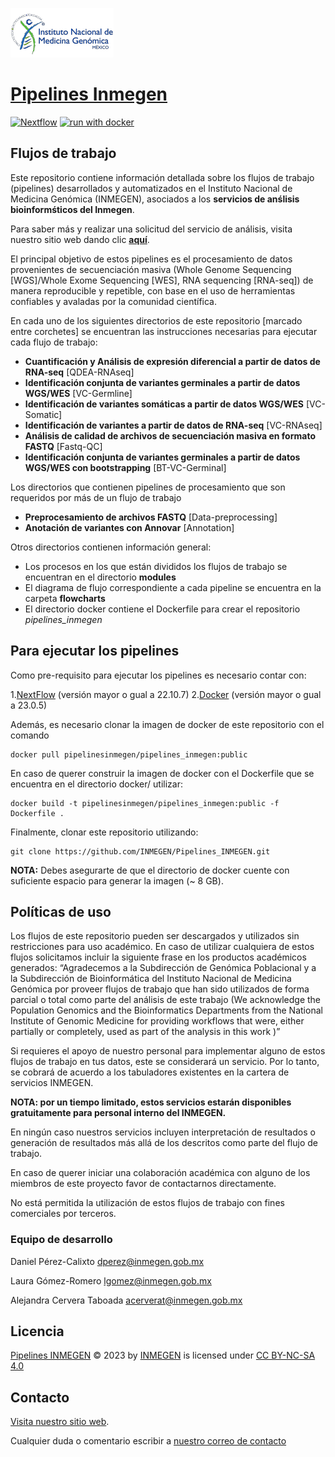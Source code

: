 [![INMEGEN](./flowcharts/inmegen_t1.png)](https://www.inmegen.gob.mx/)
#  [Pipelines Inmegen](https://serviciosbio.inmegen.gob.mx/)
[![Nextflow](https://img.shields.io/badge/nextflow%20DSL2-%E2%89%A522.10.7-23aa62.svg)](https://www.nextflow.io/)
[![run with docker](https://img.shields.io/badge/run%20with-docker-0db7ed?labelColor=000000&logo=docker)](https://www.docker.com/)

## Flujos de trabajo 

Este repositorio contiene información detallada sobre los flujos de trabajo (pipelines) desarrollados y automatizados en el Instituto Nacional de Medicina Genómica (INMEGEN), asociados a los **servicios de anślisis bioinformśticos del Inmegen**.

Para saber más y realizar una solicitud del servicio de análisis, visita nuestro sitio web dando clic [**aquí**](https://serviciosbio.inmegen.gob.mx/).

El principal objetivo de estos pipelines es el procesamiento de datos provenientes de secuenciación masiva (Whole Genome Sequencing [WGS]/Whole Exome Sequencing [WES], RNA sequencing [RNA-seq]) de manera reproducible y repetible, con base en el uso de herramientas confiables y avaladas por la comunidad científica. 

En cada uno de los siguientes directorios de este repositorio [marcado entre corchetes] se encuentran las instrucciones necesarias para ejecutar cada flujo de trabajo: 

 - **Cuantificación y Análisis de expresión diferencial a partir de datos de RNA-seq** [QDEA-RNAseq]
 - **Identificación conjunta de variantes germinales a partir de datos WGS/WES** [VC-Germline]
 - **Identificación de variantes somáticas a partir de datos WGS/WES** [VC-Somatic]
 - **Identificación de variantes a partir de datos de RNA-seq**  [VC-RNAseq]
 - **Análisis de calidad de archivos de secuenciación masiva en formato FASTQ** [Fastq-QC]
 - **Identificación conjunta de variantes germinales a partir de datos WGS/WES con bootstrapping** [BT-VC-Germinal]

Los directorios que contienen pipelines de procesamiento que son requeridos por más de un flujo de trabajo
 
 - **Preprocesamiento de archivos FASTQ** [Data-preprocessing]
 - **Anotación de variantes con Annovar** [Annotation]

Otros directorios contienen información general:

 - Los procesos en los que están divididos los flujos de trabajo se encuentran en el directorio **modules**
 - El diagrama de flujo correspondiente a cada pipeline se encuentra en la carpeta **flowcharts**
 - El directorio docker contiene el Dockerfile para crear el repositorio *pipelines_inmegen*


##  Para ejecutar los pipelines 

Como pre-requisito para ejecutar los pipelines es necesario contar con:

1.[NextFlow](https://www.nextflow.io/docs/latest/index.html) (versión mayor o gual a 22.10.7)
2.[Docker](https://docs.docker.com/) (versión mayor o gual a 23.0.5)

Además, es necesario clonar la imagen de docker de este repositorio con el comando 

	docker pull pipelinesinmegen/pipelines_inmegen:public

En caso de querer construir la imagen de docker con el Dockerfile que se encuentra en el directorio docker/ utilizar:

	docker build -t pipelinesinmegen/pipelines_inmegen:public -f Dockerfile .

Finalmente, clonar este repositorio utilizando: 

 	git clone https://github.com/INMEGEN/Pipelines_INMEGEN.git

**NOTA:** Debes asegurarte de que el directorio de docker cuente con suficiente espacio para generar la imagen (~ 8 GB).

## Políticas de uso

Los flujos de este repositorio pueden ser descargados y utilizados sin restricciones para uso académico. En caso de utilizar cualquiera de estos flujos solicitamos incluir la siguiente frase en los productos académicos generados: “Agradecemos a la Subdirección de Genómica Poblacional y a la Subdirección de Bioinformática del Instituto Nacional de Medicina Genómica por proveer flujos de trabajo que han sido utilizados de forma parcial o total como parte del análisis de este trabajo (We acknowledge the Population Genomics and the Bioinformatics Departments from the National Institute of Genomic Medicine for providing workflows that were, either partially or completely, used as part of the analysis in this work )”

Si requieres el apoyo de nuestro personal para implementar alguno de estos flujos de trabajo en tus datos, este se considerará un servicio. Por lo tanto, se cobrará de acuerdo a los tabuladores existentes en la cartera de servicios INMEGEN. 

**NOTA: por un tiempo limitado, estos servicios estarán disponibles gratuitamente para personal interno del INMEGEN.**

En ningún caso nuestros servicios incluyen interpretación de resultados o generación de resultados más allá de los descritos como parte del flujo de trabajo.

En caso de querer iniciar una colaboración académica con alguno de los miembros de este proyecto favor de contactarnos directamente.

No está permitida la utilización de estos flujos de trabajo con fines comerciales por terceros.  

### Equipo de desarrollo

Daniel Pérez-Calixto [dperez@inmegen.gob.mx](dperez@inmegen.gob.mx)

Laura Gómez-Romero [lgomez@inmegen.gob.mx](lgomez@inmegen.gob.mx)

Alejandra Cervera Taboada [acerverat@inmegen.gob.mx](acerverat@inmegen.gob.mx)

## Licencia 
[Pipelines INMEGEN](https://github.com/INMEGEN/Pipelines_INMEGEN/tree/Principal) © 2023 by [INMEGEN](https://www.inmegen.gob.mx/) is licensed under [CC BY-NC-SA 4.0](https://creativecommons.org/licenses/by-nc-sa/4.0/?ref=chooser-v1)

## Contacto

[Visita nuestro sitio web](https://serviciosbio.inmegen.gob.mx/).

Cualquier duda o comentario escribir a [nuestro correo de contacto](serviciosbioinfo@inmegen.edu.mx)
